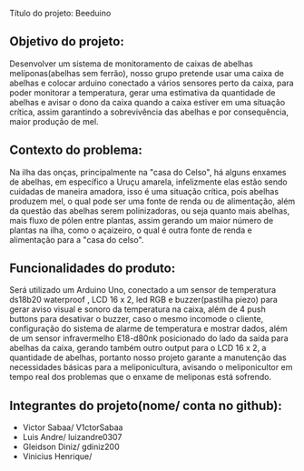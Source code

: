 Título do projeto: Beeduino

## Objetivo do projeto: 
Desenvolver um sistema de monitoramento de caixas de abelhas melíponas(abelhas sem ferrão), nosso grupo pretende usar uma caixa de abelhas e colocar arduino conectado a vários sensores perto da caixa, para poder monitorar a temperatura, gerar uma estimativa da quantidade de abelhas e avisar o dono da caixa quando a caixa estiver em uma situação crítica, assim garantindo a sobrevivência das abelhas e por consequência, maior produção de mel.

## Contexto do problema: 
Na ilha das onças, principalmente na "casa do Celso", há alguns enxames de abelhas, em específico a Uruçu amarela, infelizmente elas estão sendo cuidadas de maneira amadora, isso é uma situação crítica, pois abelhas produzem mel, o qual pode ser uma fonte de renda ou de alimentação, além da questão das abelhas serem polinizadoras, ou seja quanto mais abelhas, mais fluxo de pólen entre plantas, assim gerando um maior número de plantas na ilha, como o açaizeiro, o qual é outra fonte de renda e alimentação para a "casa do celso".

## Funcionalidades do produto:
Será utilizado um Arduino Uno, conectado a um sensor de temperatura ds18b20 waterproof , LCD 16 x 2, led RGB e buzzer(pastilha piezo) para gerar aviso visual e sonoro da temperatura na caixa, além de 4 push buttons para desativar o buzzer, caso o mesmo incomode o cliente, configuração do sistema de alarme de temperatura e mostrar dados, além de um sensor infravermelho E18-d80nk posicionado do lado da saída para abelhas da caixa, gerando também outro output para o LCD 16 x 2, a quantidade de abelhas, portanto nosso projeto garante a manutenção das necessidades básicas para a meliponicultura, avisando o meliponicultor em tempo real dos problemas que o enxame de meliponas está sofrendo. 

## Integrantes do projeto(nome/ conta no github):
 - Victor Sabaa/ V1ctorSabaa
 - Luis Andre/ luizandre0307 
 - Gleidson Diniz/ gdiniz200
 - Vinicius Henrique/ 
